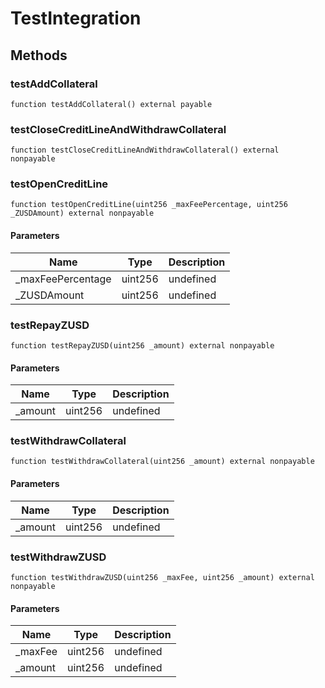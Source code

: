 # TestIntegration









## Methods

### testAddCollateral

```solidity
function testAddCollateral() external payable
```






### testCloseCreditLineAndWithdrawCollateral

```solidity
function testCloseCreditLineAndWithdrawCollateral() external nonpayable
```






### testOpenCreditLine

```solidity
function testOpenCreditLine(uint256 _maxFeePercentage, uint256 _ZUSDAmount) external nonpayable
```





#### Parameters

| Name | Type | Description |
|---|---|---|
| _maxFeePercentage | uint256 | undefined |
| _ZUSDAmount | uint256 | undefined |

### testRepayZUSD

```solidity
function testRepayZUSD(uint256 _amount) external nonpayable
```





#### Parameters

| Name | Type | Description |
|---|---|---|
| _amount | uint256 | undefined |

### testWithdrawCollateral

```solidity
function testWithdrawCollateral(uint256 _amount) external nonpayable
```





#### Parameters

| Name | Type | Description |
|---|---|---|
| _amount | uint256 | undefined |

### testWithdrawZUSD

```solidity
function testWithdrawZUSD(uint256 _maxFee, uint256 _amount) external nonpayable
```





#### Parameters

| Name | Type | Description |
|---|---|---|
| _maxFee | uint256 | undefined |
| _amount | uint256 | undefined |




